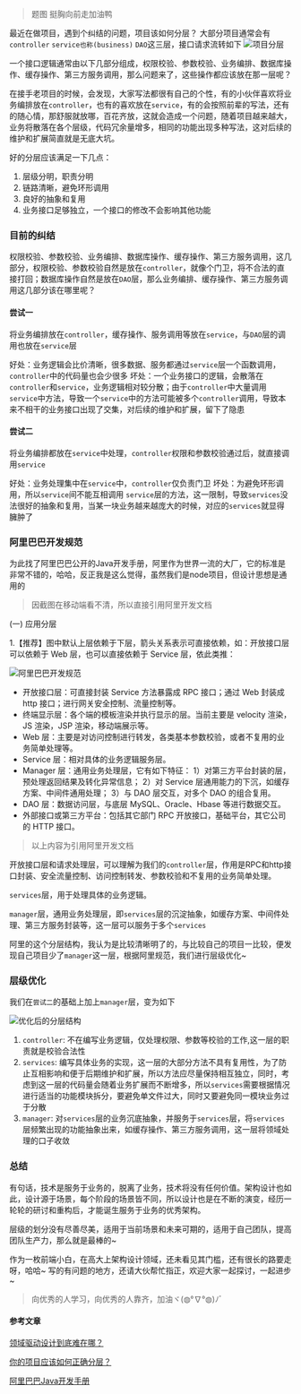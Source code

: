 > 题图 挺胸向前走加油鸭

最近在做项目，遇到个纠结的问题，项目该如何分层？
大部分项目通常会有 `controller` `service也称(business)` `DAO`这三层，接口请求流转如下
![项目分层](./image/fenceng.png)

一个接口逻辑通常由以下几部分组成，权限校验、参数校验、业务编排、数据库操作、缓存操作、第三方服务调用，那么问题来了，这些操作都应该放在那一层呢？

在接手老项目的时候，会发现，大家写法都很有自己的个性，有的小伙伴喜欢将业务编排放在`controller`，也有的喜欢放在`service`，有的会按照前辈的写法，还有的随心情，那舒服就放哪，百花齐放，这就会造成一个问题，随着项目越来越大，业务将散落在各个层级，代码冗余量增多，相同的功能出现多种写法，这对后续的维护和扩展简直就是无底大坑。

好的分层应该满足一下几点：
1. 层级分明，职责分明
2. 链路清晰，避免环形调用
3. 良好的抽象和复用
4. 业务接口足够独立，一个接口的修改不会影响其他功能

### 目前的纠结
权限校验、参数校验、业务编排、数据库操作、缓存操作、第三方服务调用，这几部分，权限校验、参数校验自然是放在`controller`，就像个门卫，将不合法的直接打回；数据库操作自然是放在`DAO`层，那么业务编排、缓存操作、第三方服务调用这几部分该在哪里呢？

#### 尝试一
将业务编排放在`controller`，缓存操作、服务调用等放在`service`，与`DAO`层的调用也放在`service`层

好处：业务逻辑会比价清晰，很多数据、服务都通过`service`层一个函数调用，`controller`中的代码量也会少很多
坏处：一个业务接口的逻辑，会散落在`controller`和`service`，业务逻辑相对较分散；由于`controller`中大量调用`service`中方法，导致一个`service`中的方法可能被多个`controller`调用，导致本来不相干的业务接口出现了交集，对后续的维护和扩展，留下了隐患

#### 尝试二
将业务编排都放在`service`中处理，`controller`权限和参数校验通过后，就直接调用`service`

好处：业务处理集中在`service`中，`controller`仅负责门卫
坏处：为避免环形调用，所以`service`间不能互相调用 `service`层的方法，这一限制，导致`services`没法很好的抽象和复用，当某一块业务越来越庞大的时候，对应的`services`就显得臃肿了

### 阿里巴巴开发规范
为此找了阿里巴巴公开的Java开发手册，阿里作为世界一流的大厂，它的标准是非常不错的，哈哈，反正我是这么觉得，虽然我们是node项目，但设计思想是通用的

> 因截图在移动端看不清，所以直接引用阿里开发文档

(一) 应用分层

1.【推荐】图中默认上层依赖于下层，箭头关系表示可直接依赖，如：开放接口层可以依赖于
Web 层，也可以直接依赖于 Service 层，依此类推：

![阿里巴巴开发规范](./image/alibaba-kaifa.png)

- 开放接口层：可直接封装 Service 方法暴露成 RPC 接口；通过 Web 封装成 http 接口；进行网关安全控制、流量控制等。
- 终端显示层：各个端的模板渲染并执行显示的层。当前主要是 velocity 渲染，JS 渲染，JSP 渲染，移动端展示等。
- Web 层：主要是对访问控制进行转发，各类基本参数校验，或者不复用的业务简单处理等。
- Service 层：相对具体的业务逻辑服务层。
- Manager 层：通用业务处理层，它有如下特征：
        1）对第三方平台封装的层，预处理返回结果及转化异常信息；
        2）对 Service 层通用能力的下沉，如缓存方案、中间件通用处理；
        3）与 DAO 层交互，对多个 DAO 的组合复用。
- DAO 层：数据访问层，与底层 MySQL、Oracle、Hbase 等进行数据交互。
- 外部接口或第三方平台：包括其它部门 RPC 开放接口，基础平台，其它公司的 HTTP 接口。

> 以上内容为引用阿里开发文档

开放接口层和请求处理层，可以理解为我们的`controller`层，作用是RPC和http接口封装、安全流量控制、访问控制转发、参数校验和不复用的业务简单处理。

`services`层，用于处理具体的业务逻辑。

`manager`层，通用业务处理层，即`services`层的沉淀抽象，如缓存方案、中间件处理、第三方服务封装等，这一层可以服务于多个`services`

阿里的这个分层结构，我认为是比较清晰明了的，与比较自己的项目一比较，便发现自己项目少了`manager`这一层，根据阿里规范，我们进行层级优化~

### 层级优化
我们在`尝试二`的基础上加上`manager`层，变为如下

![优化后的分层结构](./image/fenceng-youhua.png)

1. `controller`: 不在编写业务逻辑，仅处理权限、参数等校验的工作,这一层的职责就是校验合法性
2. `services`: 编写具体业务的实现，这一层的大部分方法不具有复用性，为了防止互相影响和便于后期维护和扩展，所以方法应尽量保持相互独立，同时，考虑到这一层的代码量会随着业务扩展而不断增多，所以`services`需要根据情况进行适当的功能模块拆分，要避免单文件过大，同时又要避免同一模块业务过于分散
3. `manager`: 对`services`层的业务沉底抽象，并服务于`services`层，将`services`层频繁出现的功能抽象出来，如缓存操作、第三方服务调用，这一层将领域处理的口子收敛

### 总结
有句话，技术是服务于业务的，脱离了业务，技术将没有任何价值。架构设计也如此，设计源于场景，每个阶段的场景皆不同，所以设计也是在不断的演变，经历一轮轮的研讨和重构后，才能诞生服务于业务的优秀架构。

层级的划分没有尽善尽美，适用于当前场景和未来可期的，适用于自己团队，提高团队生产力，那么就是最棒的~

作为一枚前端小白，在高大上架构设计领域，还未看见其门槛，还有很长的路要走呀，哈哈~  写的有问题的地方，还请大伙帮忙指正，欢迎大家一起探讨，一起进步~


> 向优秀的人学习，向优秀的人靠齐，加油ヾ(◍°∇°◍)ﾉﾞ

#### 参考文章

[领域驱动设计到底难在哪？](https://www.jianshu.com/p/ab80cb9f307c)


[你的项目应该如何正确分层？](https://juejin.im/post/5b44e62e6fb9a04fc030f216)

[阿里巴巴Java开发手册](https://github.com/alibaba/p3c/blob/master/%E9%98%BF%E9%87%8C%E5%B7%B4%E5%B7%B4Java%E5%BC%80%E5%8F%91%E6%89%8B%E5%86%8C%EF%BC%88%E8%AF%A6%E5%B0%BD%E7%89%88%EF%BC%89.pdf)